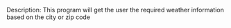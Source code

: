 Description: This program will get the user the required weather information based on the city or zip code
